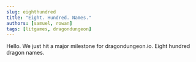 ```yaml
---
slug: eighthundred
title: "Eight. Hundred. Names."
authors: [samuel, rowan]
tags: [litgames, dragondungeon]
---
```


Hello. We just hit a major milestone for dragondungeon.io. Eight hundred dragon names.
